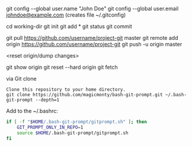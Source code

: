 <setup git>

git config --global user.name "John Doe"
git config --global user.email johndoe@example.com
(creates file ~/.gitconfig)

cd working-dir
git init
git add *
git status
git commit

<login to github and create a repo>

git pull https://github.com/username/project-git master
git remote add origin https://github.com/username/project-git
git push -u origin master

<reset origin/dump changes>

git show origin
git reset --hard origin
git fetch

via Git clone

    Clone this repository to your home directory.
	git clone https://github.com/magicmonty/bash-git-prompt.git ~/.bash-git-prompt --depth=1

Add to the ~/.bashrc:
``` bash
if [ -f "$HOME/.bash-git-prompt/gitprompt.sh" ]; then
    GIT_PROMPT_ONLY_IN_REPO=1
    source $HOME/.bash-git-prompt/gitprompt.sh
fi
```
